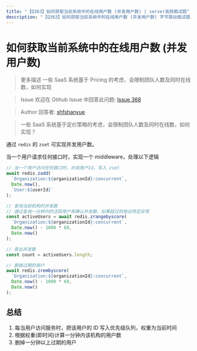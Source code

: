 ```yaml
---
title: "【Q363】如何获取当前系统中的在线用户数 (并发用户数) | server高频面试题"
description: "【Q363】如何获取当前系统中的在线用户数 (并发用户数) 字节跳动面试题、阿里腾讯面试题、美团小米面试题。"
---
```


# 如何获取当前系统中的在线用户数 (并发用户数)

> 更多描述
> 一些 SaaS 系统基于 Pricing 的考虑，会限制团队人数及同时在线数，如何实现

> Issue
> 欢迎在 Gtihub Issue 中回答此问题: [Issue 368](https://github.com/shfshanyue/Daily-Question/issues/368)

> Author
> 回答者: [shfshanyue](https://github.com/shfshanyue)

> 一些 SaaS 系统基于定价策略的考虑，会限制团队人数及同时在线数，如何实现？

通过 `redis` 的 `zset` 可实现并发用户数。

当一个用户请求任何接口时，实现一个 middleware，处理以下逻辑

```js
// 当一个用户访问任何接口时，对该用户Id，写入 zset
await redis.zadd(
  `Organization:${organizationId}:concurrent`,
  Date.now(),
  `User:${userId}`
);

// 查询当前机构的并发数
// 通过查询一分钟内的活跃用户来确认并发数，如果超过则抛出特定异常
const activeUsers = await redis.zrangebyscore(
  `Organization:${organizationId}:concurrent`,
  Date.now() - 1000 * 60,
  Date.now()
);

// 查出并发数
const count = activeUsers.length;

// 删掉过期的用户
await redis.zrembyscore(
  `Organization:${organizationId}:concurrent`,
  Date.now() - 1000 * 60,
  Date.now()
);
```

## 总结

1. 每当用户访问服务时，把该用户的 ID 写入优先级队列，权重为当前时间
1. 根据权重(即时间)计算一分钟内该机构的用户数
1. 删掉一分钟以上过期的用户
